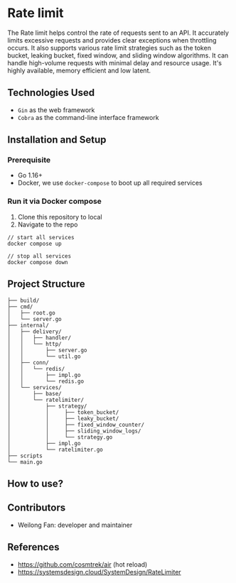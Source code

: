# Rate limit
The Rate limit helps control the rate of requests sent to an API. It accurately limits excessive requests and provides clear exceptions when throttling occurs. It also supports various rate limit strategies such as the token bucket, leaking bucket, fixed window, and sliding window algorithms. It can handle high-volume requests with minimal delay and resource usage. It's highly available, memory efficient and low latent.

## Technologies Used
- `Gin` as the web framework
- `Cobra` as the command-line interface framework

## Installation and Setup

### Prerequisite
- Go 1.16+
- Docker, we use `docker-compose` to boot up all required services

### Run it via Docker compose

1. Clone this repository to local
2. Navigate to the repo
```
// start all services
docker compose up

// stop all services
docker compose down
```

## Project Structure
```
├── build/
├── cmd/
│   ├── root.go
│   └── server.go
├── internal/
│   ├── delivery/
│   │   ├── handler/
│   │   └── http/
│   │       ├── server.go
│   │       └── util.go
│   ├── conn/
│   │   └── redis/
│   │       ├── impl.go
│   │       └── redis.go
│   └── services/
│       ├── base/
│       └── ratelimiter/
│           ├── strategy/
│           │     ├── token_bucket/
│           │     ├── leaky_bucket/
│           │     ├── fixed_window_counter/
│           │     ├── sliding_window_logs/
│           │     └── strategy.go
│           ├── impl.go
│           └── ratelimiter.go
├── scripts
└── main.go
```


## How to use?

## Contributors
- Weilong Fan: developer and maintainer

## References
- https://github.com/cosmtrek/air (hot reload)
- https://systemsdesign.cloud/SystemDesign/RateLimiter
